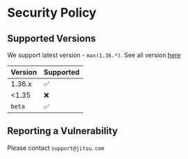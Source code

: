 # Security Policy

## Supported Versions

We support latest version - `max(1.36.*)`. See all version [here](https://github.com/jitsucom/jitsu/releases)

| Version | Supported          |
| ------- | ------------------ |
| 1.36.x  | :white_check_mark: |
| <1.35   | :x:                |
| `beta`  | :white_check_mark: |

## Reporting a Vulnerability

Please contact `support@jitsu.com`
